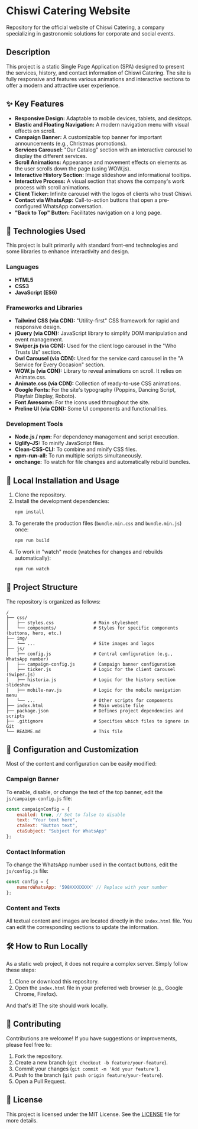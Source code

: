 # Chiswi Catering Website

Repository for the official website of Chiswi Catering, a company specializing in gastronomic solutions for corporate and social events.

## Description

This project is a static Single Page Application (SPA) designed to present the services, history, and contact information of Chiswi Catering. The site is fully responsive and features various animations and interactive sections to offer a modern and attractive user experience.

## ✨ Key Features

-   **Responsive Design:** Adaptable to mobile devices, tablets, and desktops.
-   **Elastic and Floating Navigation:** A modern navigation menu with visual effects on scroll.
-   **Campaign Banner:** A customizable top banner for important announcements (e.g., Christmas promotions).
-   **Services Carousel:** "Our Catalog" section with an interactive carousel to display the different services.
-   **Scroll Animations:** Appearance and movement effects on elements as the user scrolls down the page (using WOW.js).
-   **Interactive History Section:** Image slideshow and informational tooltips.
-   **Interactive Process:** A visual section that shows the company's work process with scroll animations.
-   **Client Ticker:** Infinite carousel with the logos of clients who trust Chiswi.
-   **Contact via WhatsApp:** Call-to-action buttons that open a pre-configured WhatsApp conversation.
-   **"Back to Top" Button:** Facilitates navigation on a long page.

## 🚀 Technologies Used

This project is built primarily with standard front-end technologies and some libraries to enhance interactivity and design.

### Languages
-   **HTML5**
-   **CSS3**
-   **JavaScript (ES6)**

### Frameworks and Libraries
-   **Tailwind CSS (via CDN):** "Utility-first" CSS framework for rapid and responsive design.
-   **jQuery (via CDN):** JavaScript library to simplify DOM manipulation and event management.
-   **Swiper.js (via CDN):** Used for the client logo carousel in the "Who Trusts Us" section.
-   **Owl Carousel (via CDN):** Used for the service card carousel in the "A Service for Every Occasion" section.
-   **WOW.js (via CDN):** Library to reveal animations on scroll. It relies on Animate.css.
-   **Animate.css (via CDN):** Collection of ready-to-use CSS animations.
-   **Google Fonts:** For the site's typography (Poppins, Dancing Script, Playfair Display, Roboto).
-   **Font Awesome:** For the icons used throughout the site.
-   **Preline UI (via CDN):** Some UI components and functionalities.

### Development Tools
-   **Node.js / npm:** For dependency management and script execution.
-   **Uglify-JS:** To minify JavaScript files.
-   **Clean-CSS-CLI:** To combine and minify CSS files.
-   **npm-run-all:** To run multiple scripts simultaneously.
-   **onchange:** To watch for file changes and automatically rebuild bundles.

## 🚀 Local Installation and Usage

1.  Clone the repository.
2.  Install the development dependencies:
    ```bash
    npm install
    ```
3.  To generate the production files (`bundle.min.css` and `bundle.min.js`) once:
    ```bash
    npm run build
    ```
4.  To work in "watch" mode (watches for changes and rebuilds automatically):
    ```bash
    npm run watch
    ```

## 📂 Project Structure

The repository is organized as follows:

```
/
├── css/
│   ├── styles.css               # Main stylesheet
│   └── components/              # Styles for specific components (buttons, hero, etc.)
├── img/
│   └── ...                      # Site images and logos
├── js/
│   ├── config.js                # Central configuration (e.g., WhatsApp number)
│   ├── campaign-config.js       # Campaign banner configuration
│   ├── ticker.js                # Logic for the client carousel (Swiper.js)
│   ├── historia.js              # Logic for the history section slideshow
│   ├── mobile-nav.js            # Logic for the mobile navigation menu
│   └── ...                      # Other scripts for components
├── index.html                   # Main website file
├── package.json                 # Defines project dependencies and scripts
├── .gitignore                   # Specifies which files to ignore in Git
└── README.md                    # This file
```

## 🔧 Configuration and Customization

Most of the content and configuration can be easily modified:

### Campaign Banner
To enable, disable, or change the text of the top banner, edit the `js/campaign-config.js` file:
```javascript
const campaignConfig = {
    enabled: true, // Set to false to disable
    text: "Your text here",
    ctaText: "Button text",
    ctaSubject: "Subject for WhatsApp"
};
```

### Contact Information
To change the WhatsApp number used in the contact buttons, edit the `js/config.js` file:
```javascript
const config = {
    numeroWhatsApp: '598XXXXXXXX' // Replace with your number
};
```

### Content and Texts
All textual content and images are located directly in the `index.html` file. You can edit the corresponding sections to update the information.

## 🛠️ How to Run Locally

As a static web project, it does not require a complex server. Simply follow these steps:

1.  Clone or download this repository.
2.  Open the `index.html` file in your preferred web browser (e.g., Google Chrome, Firefox).

And that's it! The site should work locally.

## 🤝 Contributing

Contributions are welcome! If you have suggestions or improvements, please feel free to:

1.  Fork the repository.
2.  Create a new branch (`git checkout -b feature/your-feature`).
3.  Commit your changes (`git commit -m 'Add your feature'`).
4.  Push to the branch (`git push origin feature/your-feature`).
5.  Open a Pull Request.

## 📄 License

This project is licensed under the MIT License. See the [LICENSE](LICENSE) file for more details.
